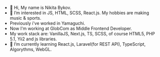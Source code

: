 - 👋 Hi, My name is Nikita Bykov.
- 👀 I’m interested in JS, HTML, SCSS, React.js. My hobbies are making music & sports.
- Previously i've worked in Yamaguchi.
- Now I'm working at GlobCom as Middle Frontend Developer.
- My work stack are:  VanillaJS, Next.js, TS, SCSS, of course HTML5, PHP 5.1, Yii2  and js libraries.
- 🌱 I’m currently learning React.js, Laravel(for REST API), TypeScript, Algorythms, WebGL.


<!---
tetpic/tetpic is a ✨ special ✨ repository because its `README.md` (this file) appears on your GitHub profile.
You can click the Preview link to take a look at your changes.
--->
